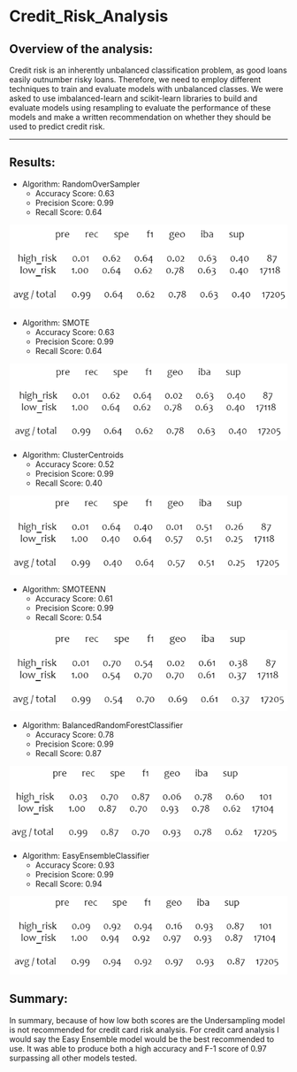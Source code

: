 # Credit_Risk_Analysis

## Overview of the analysis: 
Credit risk is an inherently unbalanced classification problem, as good loans easily outnumber risky loans. Therefore, we need to employ different techniques to train and evaluate models with unbalanced classes. We were asked to use imbalanced-learn and scikit-learn libraries to build and evaluate models using resampling to evaluate the performance of these models and make a written recommendation on whether they should be used to predict credit risk.

---

## Results: 
- Algorithm: RandomOverSampler
  - Accuracy Score: 0.63
  - Precision Score: 0.99
  - Recall Score: 0.64

![RandomOverSampler_classification_report](https://raw.githubusercontent.com/aquinn107/Credit_Risk_Analysis/main/RandomOverSampler_classification_report.png)
- Algorithm: SMOTE
  - Accuracy Score: 0.63
  - Precision Score: 0.99
  - Recall Score: 0.64

![SMOTE_imbalanced_report](https://raw.githubusercontent.com/aquinn107/Credit_Risk_Analysis/main/SMOTE_imbalanced_report.png)
- Algorithm: ClusterCentroids
  - Accuracy Score: 0.52
  - Precision Score: 0.99
  - Recall Score: 0.40

![ClusterCentroids_classification_report](https://raw.githubusercontent.com/aquinn107/Credit_Risk_Analysis/main/ClusterCentroids_classification_report.png)
- Algorithm: SMOTEENN
  - Accuracy Score: 0.61
  - Precision Score: 0.99
  - Recall Score: 0.54

![SMOTEENN_classification_report](https://raw.githubusercontent.com/aquinn107/Credit_Risk_Analysis/main/SMOTEENN_classification_report.png)
- Algorithm: BalancedRandomForestClassifier
  - Accuracy Score: 0.78
  - Precision Score: 0.99
  - Recall Score: 0.87
  
![RandomForest_classification_report](https://raw.githubusercontent.com/aquinn107/Credit_Risk_Analysis/main/RandomForest_classification_report.png)
- Algorithm: EasyEnsembleClassifier
  - Accuracy Score: 0.93
  - Precision Score: 0.99
  - Recall Score: 0.94

![EasyEnsemble_classification_report](https://raw.githubusercontent.com/aquinn107/Credit_Risk_Analysis/main/EasyEnsemble_classification_report.png)

## Summary: 
In summary, because of how low both scores are the Undersampling model is not recommended for credit card risk analysis.
For credit card analysis I would say the Easy Ensemble model would be the best recommended to use. It was able to produce both a high accuracy and F-1 score of 0.97 surpassing all other models tested.
